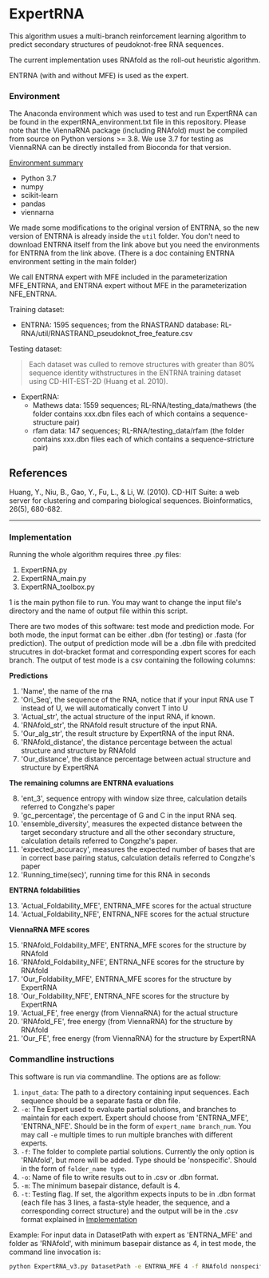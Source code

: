 # ExpertRNA

This algorithm usues a multi-branch reinforcement learning algorithm to predict secondary structures of peudoknot-free RNA sequences.

The current implementation uses RNAfold as the roll-out heuristic algorithm.

ENTRNA (with and without MFE) is used as the expert.

### Environment
The Anaconda environment which was used to test and run ExpertRNA can be found in the expertRNA_environment.txt file in this repository.  Please note that the ViennaRNA package (including RNAfold) must be compiled from source on Python versions >= 3.8.  We use 3.7 for testing as ViennaRNA can be directly installed from Bioconda for that version.

<ins> Environment summary </ins>
* Python 3.7  
* numpy
* scikit-learn
* pandas
* viennarna

We made some modifications to the original version of ENTRNA, so the new version of ENTRNA is already inside the `util` folder. You don't need to download ENTRNA itself from the link above but you need the environments for ENTRNA from the link above. (There is a doc containing ENTRNA environment setting in the main folder)

We call ENTRNA expert with MFE included in the parameterization MFE_ENTRNA, and ENTRNA expert without MFE in the parameterization NFE_ENTRNA.

Training dataset:
 - ENTRNA: 1595 sequences; from the RNASTRAND database: RL-RNA/util/RNASTRAND_pseudoknot_free_feature.csv
    
Testing dataset:
> Each dataset was culled to remove structures with greater than 80% sequence identity withstructures in the ENTRNA training dataset using CD-HIT-EST-2D (Huang et al. 2010).
 - ExpertRNA: 
    - Mathews data: 1559 sequences; RL-RNA/testing_data/mathews (the folder contains xxx.dbn files each of which contains a sequence-structure pair)
    - rfam data: 147 sequences; RL-RNA/testing_data/rfam (the folder contains xxx.dbn files each of which contains a sequence-stricture pair)

## References
Huang, Y., Niu, B., Gao, Y., Fu, L., & Li, W. (2010). CD-HIT Suite: a web server for clustering and comparing biological sequences. Bioinformatics, 26(5), 680-682.

****************************

### Implementation
Running the whole algorithm requires three .py files:  
1. ExpertRNA.py  
2. ExpertRNA_main.py
3. ExpertRNA_toolbox.py

1 is the main python file to run. You may want to change the input file's directory and the name of output file within this script. 

There are two modes of this software: test mode and prediction mode. For both mode, the input format can be either .dbn (for testing) or .fasta (for prediction). The output of prediction mode will be a .dbn file with predcited strucutres in dot-bracket format and corresponding expert scores for each branch. The output of test mode is a csv containing the following columns: 

**Predictions**

1. 'Name', the name of the rna
2. 'Ori_Seq', the sequence of the RNA, notice that if your input RNA use T instead of U, we will automatically convert T into U
3. 'Actual_str', the actual structure of the input RNA, if known.
4. 'RNAfold_str', the RNAfold result structure of the input RNA.
5. 'Our_alg_str', the result structure by ExpertRNA of the input RNA.
6. 'RNAfold_distance', the distance percentage between the actual structure and structure by RNAfold
7. 'Our_distance', the distance percentage between actual structure and structure by ExpertRNA

**The remaining columns are ENTRNA evaluations**

8. 'ent_3', sequence entropy with window size three, calculation details referred to Congzhe's paper
9. 'gc_percentage', the percentage of G and C in the input RNA seq.
10. 'ensemble_diversity', measures the expected distance between the target secondary structure and all the other secondary structure, calculation details referred to Congzhe's paper.
11. 'expected_accuracy', measures the expected number of bases that are in correct base pairing status, calculation details referred to Congzhe's paper
12. 'Running_time(sec)', running time for this RNA in seconds 

**ENTRNA foldabilities**

13. 'Actual_Foldability_MFE', ENTRNA_MFE scores for the actual structure
14. 'Actual_Foldability_NFE', ENTRNA_NFE scores for the actual structure

**ViennaRNA MFE scores**  

15. 'RNAfold_Foldability_MFE', ENTRNA_MFE scores for the structure by RNAfold
16. 'RNAfold_Foldability_NFE', ENTRNA_NFE scores for the structure by RNAfold
17. 'Our_Foldability_MFE', ENTRNA_MFE scores for the structure by ExpertRNA
18. 'Our_Foldability_NFE', ENTRNA_NFE scores for the structure by ExpertRNA
19. 'Actual_FE', free energy (from ViennaRNA) for the actual structure
20. 'RNAfold_FE', free energy (from ViennaRNA) for the structure by RNAfold
21. 'Our_FE', free energy (from ViennaRNA) for the structure by ExpertRNA


### Commandline instructions

This software is run via commandline. The options are as follow:

1. `input_data`: The path to a directory containing input sequences. Each sequence should be a separate fasta or dbn file.
2. `-e`: The Expert used to evaluate partial solutions, and branches to maintain for each expert. Expert should choose from 'ENTRNA_MFE', 'ENTRNA_NFE'. Should be in the form of `expert_name branch_num`.  You may call `-e` multiple times to run multiple branches with different experts.
3. `-f`: The folder to complete partial solutions. Currently the only option is 'RNAfold', but more will be added. Type should be 'nonspecific'. Should in the form of `folder_name type`.
4. `-o`: Name of file to write results out to in .csv or .dbn format.
5. `-m`: The minimum basepair distance, default is 4.
6. `-t`: Testing flag.  If set, the algorithm expects inputs to be in .dbn format (each file has 3 lines, a fasta-style header, the sequence, and a corresponding correct structure) and the output will be in the .csv format explained in [Implementation](#Implementation)

Example:
For input data in DatasetPath with expert as 'ENTRNA_MFE' and folder as 'RNAfold', with minimum basepair distance as 4, in test mode, the command line invocation is:
```bash
python ExpertRNA_v3.py DatasetPath -e ENTRNA_MFE 4 -f RNAfold nonspecific -m 4 -t
```
